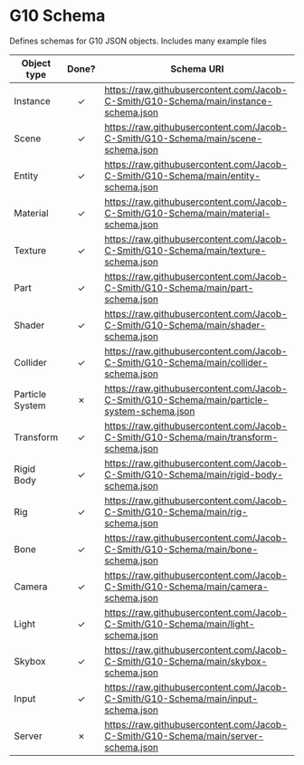 # G10 Schema
Defines schemas for G10 JSON objects. Includes many example files

| Object type     | Done?   | Schema URI                                                                                     |
| --------------- | :-----: | ---------------------------------------------------------------------------------------------- |         
| Instance        |    ✓    | https://raw.githubusercontent.com/Jacob-C-Smith/G10-Schema/main/instance-schema.json           |
| Scene           |    ✓    | https://raw.githubusercontent.com/Jacob-C-Smith/G10-Schema/main/scene-schema.json              | 
| Entity          |    ✓    | https://raw.githubusercontent.com/Jacob-C-Smith/G10-Schema/main/entity-schema.json             | 
| Material        |    ✓    | https://raw.githubusercontent.com/Jacob-C-Smith/G10-Schema/main/material-schema.json           | 
| Texture         |    ✓    | https://raw.githubusercontent.com/Jacob-C-Smith/G10-Schema/main/texture-schema.json            | 
| Part            |    ✓    | https://raw.githubusercontent.com/Jacob-C-Smith/G10-Schema/main/part-schema.json               | 
| Shader          |    ✓    | https://raw.githubusercontent.com/Jacob-C-Smith/G10-Schema/main/shader-schema.json             | 
| Collider        |    ✓    | https://raw.githubusercontent.com/Jacob-C-Smith/G10-Schema/main/collider-schema.json           | 
| Particle System |    ✗    | https://raw.githubusercontent.com/Jacob-C-Smith/G10-Schema/main/particle-system-schema.json    |
| Transform       |    ✓    | https://raw.githubusercontent.com/Jacob-C-Smith/G10-Schema/main/transform-schema.json          |
| Rigid Body      |    ✓    | https://raw.githubusercontent.com/Jacob-C-Smith/G10-Schema/main/rigid-body-schema.json         |
| Rig             |    ✓    | https://raw.githubusercontent.com/Jacob-C-Smith/G10-Schema/main/rig-schema.json                |
| Bone            |    ✓    | https://raw.githubusercontent.com/Jacob-C-Smith/G10-Schema/main/bone-schema.json               |
| Camera          |    ✓    | https://raw.githubusercontent.com/Jacob-C-Smith/G10-Schema/main/camera-schema.json             | 
| Light           |    ✓    | https://raw.githubusercontent.com/Jacob-C-Smith/G10-Schema/main/light-schema.json              | 
| Skybox          |    ✓    | https://raw.githubusercontent.com/Jacob-C-Smith/G10-Schema/main/skybox-schema.json             | 
| Input           |    ✓    | https://raw.githubusercontent.com/Jacob-C-Smith/G10-Schema/main/input-schema.json              | 
| Server          |    ✗    | https://raw.githubusercontent.com/Jacob-C-Smith/G10-Schema/main/server-schema.json             | 